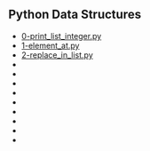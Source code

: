 ## Python Data Structures

- [0-print_list_integer.py](https://github.com/vlldnt/holbertonschool-higher_level_programming/blob/main/python-hello_world/0-print_list_integer.py)
- [1-element_at.py](https://github.com/vlldnt/holbertonschool-higher_level_programming/blob/main/python-hello_world/1-element_at.py)
- [2-replace_in_list.py](https://github.com/vlldnt/holbertonschool-higher_level_programming/blob/main/python-hello_world/2-replace_in_list.py)
- [](https://github.com/vlldnt/holbertonschool-higher_level_programming/blob/main/python-hello_world/)
- [](https://github.com/vlldnt/holbertonschool-higher_level_programming/blob/main/python-hello_world/)
- [](https://github.com/vlldnt/holbertonschool-higher_level_programming/blob/main/python-hello_world/)
- [](https://github.com/vlldnt/holbertonschool-higher_level_programming/blob/main/python-hello_world/)
- [](https://github.com/vlldnt/holbertonschool-higher_level_programming/blob/main/python-hello_world/)
- [](https://github.com/vlldnt/holbertonschool-higher_level_programming/blob/main/python-hello_world/)
- [](https://github.com/vlldnt/holbertonschool-higher_level_programming/blob/main/python-hello_world/)
- [](https://github.com/vlldnt/holbertonschool-higher_level_programming/blob/main/python-hello_world/)
- [](https://github.com/vlldnt/holbertonschool-higher_level_programming/blob/main/python-hello_world/)
